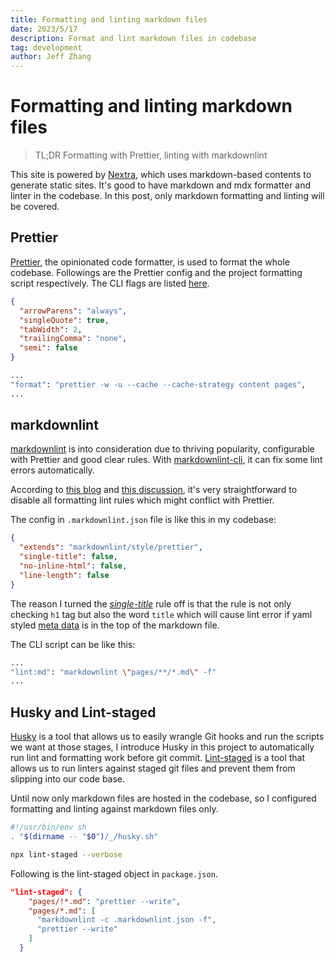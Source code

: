 ```yaml
---
title: Formatting and linting markdown files
date: 2023/5/17
description: Format and lint markdown files in codebase
tag: development
author: Jeff Zhang
---
```


# Formatting and linting markdown files

> TL;DR Formatting with Prettier, linting with markdownlint

This site is powered by [Nextra](https://nextra.site/), which uses markdown-based contents to generate static sites. It's good to have markdown and mdx formatter and linter in the codebase. In this post, only markdown formatting and linting will be covered.

## Prettier

[Prettier](https://prettier.io/), the opinionated code formatter, is used to format the whole codebase. Followings are the Prettier config and the project formatting script respectively. The CLI flags are listed [here](https://prettier.io/docs/en/cli.html).

```json
{
  "arrowParens": "always",
  "singleQuote": true,
  "tabWidth": 2,
  "trailingComma": "none",
  "semi": false
}
```

```bash
...
"format": "prettier -w -u --cache --cache-strategy content pages",
...
```

## markdownlint

[markdownlint](https://github.com/igorshubovych/markdownlint-cli) is into consideration due to thriving popularity, configurable with Prettier and good clear rules. With [markdownlint-cli](https://github.com/igorshubovych/markdownlint-cli), it can fix some lint errors automatically.

According to [this blog](https://blog.joshuakgoldberg.com/configuring-markdownlint-alongside-prettier/#code-classlanguage-textstyleprettierjsoncode-to-the-rescue) and [this discussion](https://github.com/DavidAnson/markdownlint/pull/594), it's very straightforward to disable all formatting lint rules which might conflict with Prettier.

The config in `.markdownlint.json` file is like this in my codebase:

```json
{
  "extends": "markdownlint/style/prettier",
  "single-title": false,
  "no-inline-html": false,
  "line-length": false
}
```

The reason I turned the [_single-title_](https://github.com/DavidAnson/markdownlint/blob/v0.28.2/doc/md025.md) rule off is that the rule is not only checking `h1` tag but also the word `title` which will cause lint error if yaml styled [meta data](https://yaml.org/spec/1.2-old/spec.html#id2760395) is in the top of the markdown file.

The CLI script can be like this:

```bash
...
"lint:md": "markdownlint \"pages/**/*.md\" -f"
...
```

## Husky and Lint-staged

[Husky](https://typicode.github.io/husky/) is a tool that allows us to easily wrangle Git hooks and run the scripts we want at those stages, I introduce Husky in this project to automatically run lint and formatting work before git commit.
[Lint-staged](https://www.npmjs.com/package/lint-staged) is a tool that allows us to run linters against staged git files and prevent them from slipping into our code base.

Until now only markdown files are hosted in the codebase, so I configured formatting and linting against markdown files only.

```sh
#!/usr/bin/env sh
. "$(dirname -- "$0")/_/husky.sh"

npx lint-staged --verbose
```

Following is the lint-staged object in `package.json`.

```json
"lint-staged": {
    "pages/!*.md": "prettier --write",
    "pages/*.md": [
      "markdownlint -c .markdownlint.json -f",
      "prettier --write"
    ]
  }
```
